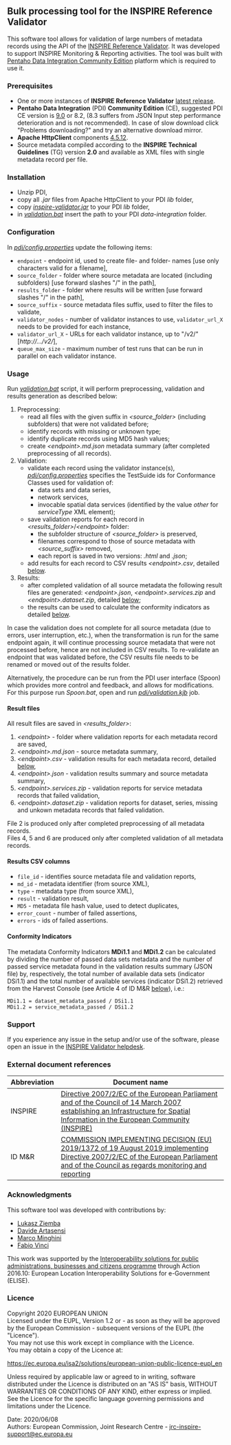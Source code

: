 ## Bulk processing tool for the INSPIRE Reference Validator
This software tool allows for validation of large numbers of metadata records using the API of the [INSPIRE Reference Validator](https://inspire.ec.europa.eu/validator/about/). It was developed to support INSPIRE Monitoring & Reporting activities. The tool was built with [Pentaho Data Integration Community Edition](https://community.hitachivantara.com/s/article/data-integration-kettle) platform which is required to use it.

### Prerequisites
- One or more instances of **INSPIRE Reference Validator** [latest release](https://github.com/inspire-eu-validation/community/releases/latest).
- **Pentaho Data Integration** (PDI) **Community Edition** (CE), suggested PDI CE version is [9.0](https://sourceforge.net/projects/pentaho/files/Pentaho%209.0/client-tools/pdi-ce-9.0.0.0-423.zip/download) or 8.2, (8.3 suffers from JSON Input step performance deterioration and is not recommended). In case of slow download click "Problems downloading?" and try an alternative download mirror.
- **Apache HttpClient** components [4.5.12](https://downloads.apache.org/httpcomponents/httpclient/binary/httpcomponents-client-4.5.12-bin.zip).
- Source metadata compiled according to the **INSPIRE Technical Guidelines** (TG) version **2.0** and available as XML files with single metadata record per file.

### Installation
- Unzip PDI,
- copy all *.jar* files from Apache HttpClient to your PDI *lib* folder,
- copy [*inspire-validator.jar*](inspire-validator.jar) to your PDI *lib* folder,
- in [*validation.bat*](validation.bat) insert the path to your PDI *data-integration* folder.

### Configuration
In [*pdi/config.properties*](pdi/config.properties) update the following items:
- `endpoint` - endpoint id, used to create file- and folder- names [use only characters valid for a filename],
- `source_folder` - folder where source metadata are located (including subfolders) [use forward slashes "/" in the path],
- `results_folder` - folder where results will be written [use forward slashes "/" in the path],
- `source_suffix` - source metadata files suffix, used to filter the files to validate,
- `validator_nodes` - number of validator instances to use, `validator_url_X` needs to be provided for each instance,
- `validator_url_X` - URLs for each validator instance, up to "/v2/" [*http://.../v2/*],
- `queue_max_size` - maximum number of test runs that can be run in parallel on each validator instance.

### Usage
Run [*validation.bat*](validation.bat) script, it will perform preprocessing, validation and results generation as described below:
1. Preprocessing:
   - read all files with the given suffix in *\<source_folder\>* (including subfolders) that were not validated before;
   - identify records with missing or unknown type;
   - identify duplicate records using MD5 hash values;
   - create *\<endpoint\>.md.json* metadata summary (after completed preprocessing of all records).
2. Validation:
   - validate each record using the validator instance(s), [*pdi/config.properties*](pdi/config.properties) specifies the TestSuide ids for Conformance Classes used for validation of:
     - data sets and data series,
	 - network services,
	 - invocable spatial data services (identified by the value *other* for *serviceType* XML element);
   - save validation reports for each record in *\<results_folder\>*/*\<endpoint\>* folder:
     - the subfolder structure of *\<source_folder\>* is preserved, 
	 - filenames correspond to those of source metadata with *\<source_suffix\>* removed, 
	 - each report is saved in two versions: *.html* and *.json*;
   - add results for each record to CSV results *\<endpoint\>.csv*, detailed [below](#results-csv-columns).
3. Results:
   - after completed validation of all source metadata the following result files are generated: *\<endpoint\>.json*, *\<endpoint\>.services.zip* and *\<endpoint\>.dataset.zip*, detailed [below](#result-files);
   - the results can be used to calculate the conformity indicators as detailed [below](#conformity-indicators).

In case the validation does not complete for all source metadata (due to errors, user interruption, etc.), when the transformation is run for the same endpoint again, it will continue processing source metadata that were not processed before, hence are not included in CSV results. To re-validate an endpoint that was validated before, the CSV results file needs to be renamed or moved out of the results folder.  

Alternatively, the procedure can be run from the PDI user interface (Spoon) which provides more control and feedback, and allows for modifications. For this purpose run *Spoon.bat*, open and run [*pdi/validation.kjb*](pdi/validation.kjb) job.

#### Result files
All result files are saved in *\<results_folder\>*:
1. *\<endpoint\>* - folder where validation reports for each metadata record are saved,
2. *\<endpoint\>.md.json* - source metadata summary,
3. *\<endpoint\>.csv* - validation results for each metadata record, detailed [below](#results-csv-columns),
4. *\<endpoint\>.json* - validation results summary and source metadata summary,
5. *\<endpoint\>.services.zip* - validation reports for service metadata records that failed validation,
6. *\<endpoint\>.dataset.zip* - validation reports for dataset, series, missing and unkown metadata records that failed validation.

File 2 is produced only after completed preprocessing of all metadata records.  
Files 4, 5 and 6 are produced only after completed validation of all metadata records.

#### Results CSV columns
- `file_id` - identifies source metadata file and validation reports,
- `md_id` - metadata identifier (from source XML),
- `type` - metadata type (from source XML),
- `result` - validation result,
- `MD5` - metadata file hash value, used to detect duplicates,
- `error_count` - number of failed assertions,
- `errors` - ids of failed assertions.

#### Conformity Indicators
The metadata Conformity Indicators **MDi1.1** and **MDi1.2** can be calculated by dividing the number of passed data sets metadata and the number of passed service metadata found in the validation results summary (JSON file) by, respectively, the total number of available data sets (indicator DSi1.1) and the total number of available services (indicator DSi1.2) retrieved from the Harvest Console (see Article 4 of ID M&R [below](#external-document-references)), i.e.:
```
MDi1.1 = dataset_metadata_passed / DSi1.1
MDi1.2 = service_metadata_passed / DSi1.2
```

### Support
If you experience any issue in the setup and/or use of the software, please open an issue in the [INSPIRE Validator helpdesk](https://github.com/inspire-eu-validation/community/issues/new/choose).

### External document references

| Abbreviation | Document name                       |
| ------------ | ----------------------------------- |
| INSPIRE | [Directive 2007/2/EC of the European Parliament and of the Council of 14 March 2007 establishing an Infrastructure for Spatial Information in the European Community (INSPIRE)](http://eur-lex.europa.eu/legal-content/EN/TXT/PDF/?uri=CELEX:32007L0002&from=EN) |
| ID M&R | [COMMISSION IMPLEMENTING DECISION (EU) 2019/1372 of 19 August 2019 implementing Directive  2007/2/EC of  the  European Parliament and  of  the  Council as  regards monitoring and reporting](https://eur-lex.europa.eu/legal-content/EN/TXT/PDF/?uri=CELEX:32019D1372&from=EN) |

### Acknowledgments
This software tool was developed with contributions by:
- [Lukasz Ziemba](https://github.com/ukiz)
- [Davide Artasensi](https://github.com/dartasensi)
- [Marco Minghini](https://github.com/MarcoMinghini)
- [Fabio Vinci](https://github.com/fabiovin)

This work was supported by the [Interoperability solutions for public administrations, businesses and citizens programme](http://ec.europa.eu/isa2) through Action 2016.10: European Location Interoperability Solutions for e-Government (ELISE).

### Licence
Copyright 2020 EUROPEAN UNION  
Licensed under the EUPL, Version 1.2 or - as soon as they will be approved by the European Commission - subsequent versions of the EUPL (the "Licence").  
You may not use this work except in compliance with the Licence.  
You may obtain a copy of the Licence at:

https://ec.europa.eu/isa2/solutions/european-union-public-licence-eupl_en

Unless required by applicable law or agreed to in writing, software distributed under the Licence is distributed on an "AS IS" basis, WITHOUT WARRANTIES OR CONDITIONS OF ANY KIND, either express or implied.  
See the Licence for the specific language governing permissions and limitations under the Licence.

Date: 2020/06/08  
Authors: European Commission, Joint Research Centre - jrc-inspire-support@ec.europa.eu

